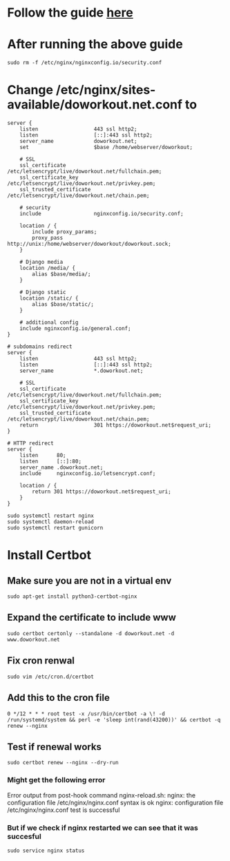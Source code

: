 # Follow the guide [here](https://www.digitalocean.com/community/tools/nginx?domains.0.server.domain=doworkout.net&domains.0.server.path=%2Fhome%2Fwebserver%2Fdoworkout&domains.0.php.php=false&domains.0.python.python=true&domains.0.python.djangoRules=true&domains.0.routing.root=false&global.python.pythonServer=home%2Fwebserver%2Fdoworkout%2Fdoworkout.sock)

# After running the above guide
```
sudo rm -f /etc/nginx/nginxconfig.io/security.conf
```

# Change /etc/nginx/sites-available/doworkout.net.conf to
```
server {
    listen                  443 ssl http2;
    listen                  [::]:443 ssl http2;
    server_name             doworkout.net;
    set                     $base /home/webserver/doworkout;

    # SSL
    ssl_certificate         /etc/letsencrypt/live/doworkout.net/fullchain.pem;
    ssl_certificate_key     /etc/letsencrypt/live/doworkout.net/privkey.pem;
    ssl_trusted_certificate /etc/letsencrypt/live/doworkout.net/chain.pem;

    # security
    include                 nginxconfig.io/security.conf;

    location / {
        include proxy_params;
        proxy_pass http://unix:/home/webserver/doworkout/doworkout.sock;
    }

    # Django media
    location /media/ {
        alias $base/media/;
    }

    # Django static
    location /static/ {
        alias $base/static/;
    }

    # additional config
    include nginxconfig.io/general.conf;
}

# subdomains redirect
server {
    listen                  443 ssl http2;
    listen                  [::]:443 ssl http2;
    server_name             *.doworkout.net;

    # SSL
    ssl_certificate         /etc/letsencrypt/live/doworkout.net/fullchain.pem;
    ssl_certificate_key     /etc/letsencrypt/live/doworkout.net/privkey.pem;
    ssl_trusted_certificate /etc/letsencrypt/live/doworkout.net/chain.pem;
    return                  301 https://doworkout.net$request_uri;
}

# HTTP redirect
server {
    listen      80;
    listen      [::]:80;
    server_name .doworkout.net;
    include     nginxconfig.io/letsencrypt.conf;

    location / {
        return 301 https://doworkout.net$request_uri;
    }
}
```


```
sudo systemctl restart nginx
sudo systemctl daemon-reload
sudo systemctl restart gunicorn
```
# Install Certbot
## Make sure you are not in a virtual env

```
sudo apt-get install python3-certbot-nginx
```

## Expand the certificate to include www
```sudo systemctl stop nginx
sudo certbot certonly --standalone -d doworkout.net -d www.doworkout.net
```

## Fix cron renwal
```
sudo vim /etc/cron.d/certbot
```

## Add this to the cron file
```
0 */12 * * * root test -x /usr/bin/certbot -a \! -d /run/systemd/system && perl -e 'sleep int(rand(43200))' && certbot -q renew --nginx
```

## Test if renewal works
```
sudo certbot renew --nginx --dry-run
```

### Might get the following error
Error output from post-hook command nginx-reload.sh:
nginx: the configuration file /etc/nginx/nginx.conf syntax is ok
nginx: configuration file /etc/nginx/nginx.conf test is successful
### But if we check if nginx restarted we can see that it was succesful
```
sudo service nginx status
```
